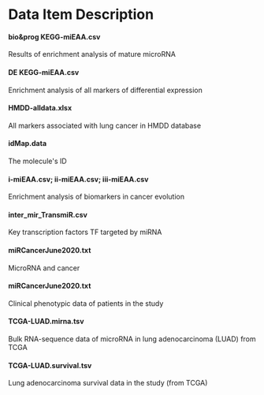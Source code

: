 # Data Item Description
#### bio&prog KEGG-miEAA.csv
Results of enrichment analysis of mature microRNA

#### DE KEGG-miEAA.csv
Enrichment analysis of all markers of differential expression

#### HMDD-alldata.xlsx
All markers associated with lung cancer in HMDD database

#### idMap.data
The molecule's ID

#### i-miEAA.csv;  ii-miEAA.csv;  iii-miEAA.csv
Enrichment analysis of biomarkers in cancer evolution

#### inter_mir_TransmiR.csv
Key transcription factors TF targeted by miRNA

#### miRCancerJune2020.txt
MicroRNA and cancer

#### miRCancerJune2020.txt
Clinical phenotypic data of patients in the study

#### TCGA-LUAD.mirna.tsv
Bulk RNA-sequence data of microRNA in lung adenocarcinoma (LUAD) from TCGA

#### TCGA-LUAD.survival.tsv
Lung adenocarcinoma survival data in the study (from TCGA)
